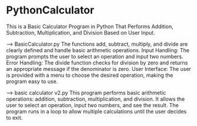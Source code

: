 # PythonCalculator
This is a Basic Calculator Program in Python That Performs Addition, Subtraction, Multiplication, and Division Based on User Input.


--> BasicCalculator.py
The functions add, subtract, multiply, and divide are clearly defined and handle basic arithmetic operations.
Input Handling: The program prompts the user to select an operation and input two numbers.
Error Handling: The divide function checks for division by zero and returns an appropriate message if the denominator is zero.
User Interface: The user is provided with a menu to choose the desired operation, making the program easy to use.


--> basic calculator v2.py
This program performs basic arithmetic operations: addition, subtraction, multiplication, and division. 
It allows the user to select an operation, input two numbers, and see the result. 
The program runs in a loop to allow multiple calculations until the user decides to exit.
